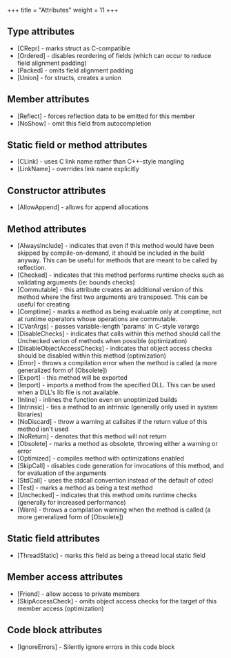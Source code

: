 +++
title = "Attributes"
weight = 11
+++

## Type attributes
- [CRepr] - marks struct as C-compatible
- [Ordered] - disables reordering of fields (which can occur to reduce field alignment padding)
- [Packed] - omits field alignment padding
- [Union] - for structs, creates a union

## Member attributes
- [Reflect] - forces reflection data to be emitted for this member
- [NoShow] - omit this field from autocompletion

## Static field or method attributes
- [CLink] - uses C link name rather than C++-style mangling
- [LinkName] - overrides link name explicitly

## Constructor attributes
- [AllowAppend] - allows for append allocations

## Method attributes
- [AlwaysInclude] - indicates that even if this method would have been skipped by compile-on-demand, it should be included in the build anyway. This can be useful for methods that are meant to be called by reflection.
- [Checked] - indicates that this method performs runtime checks such as validating arguments (ie: bounds checks)
- [Commutable] - this attribute creates an additional version of this method where the first two arguments are transposed. This can be useful for creating 
- [Comptime] - marks a method as being evaluable only at comptime, not at runtime
operators whose operations are commutable.
- [CVarArgs] - passes variable-length 'params' in C-style varargs
- [DisableChecks] - indicates that calls within this method should call the Unchecked verion of methods when possible (optimization)
- [DisableObjectAccessChecks] - indicates that object access checks should be disabled within this method (optimization)
- [Error] - throws a compilation error when the method is called (a more generalized form of [Obsolete])
- [Export] - this method will be exported
- [Import] - imports a method from the specified DLL. This can be used when a DLL's lib file is not available.
- [Inline] - inlines the function even on unoptimized builds
- [Intrinsic] - ties a method to an intrinsic (generally only used in system libraries)
- [NoDiscard] - throw a warning at callsites if the return value of this method isn't used
- [NoReturn] - denotes that this method will not return
- [Obsolete] - marks a method as obsolete, throwing either a warning or error
- [Optimized] - compiles method with optimizations enabled
- [SkipCall] - disables code generation for invocations of this method, and for evaluation of the arguments
- [StdCall] - uses the stdcall convention instead of the default of cdecl
- [Test] - marks a method as being a test method
- [Unchecked] - indicates that this method omits runtime checks (generally for increased performance)
- [Warn] - throws a compilation warning when the method is called (a more generalized form of [Obsolete])

## Static field attributes
- [ThreadStatic] - marks this field as being a thread local static field

## Member access attributes
- [Friend] - allow access to private members
- [SkipAccessCheck] - omits object access checks for the target of this member access (optimization)

## Code block attributes
- [IgnoreErrors] - Silently ignore errors in this code block